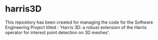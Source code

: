 # harris3D
This repository has been created for managing the code for the Software Engineering Project titled : 'Harris 3D: a robust extension of the Harris operator for interest point detection on 3D meshes'.

